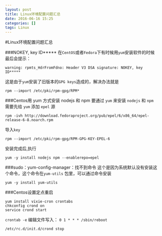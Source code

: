 ```yaml
---
layout: post
title: Linux环境配置问题汇总
date: 2016-06-16 15:25
categories: []
tags: Linux
---
```


#Linux环境配置问题汇总

###NOKEY, key ID*****
在`CentOS`或者`Fedora`下有时候用`yum`安装软件的时候最后会提示：

```
warning: rpmts_HdrFromFdno: Header V3 DSA signature: NOKEY, key ID*****

```

这是由于`yum`安装了旧版本的`GPG keys`造成的，解决办法就是

```
rpm --import /etc/pki/rpm-gpg/RPM*
```

###Centos用 yum 方式安装 nodejs 和 npm
要通过 `yum` 来安装 `nodejs` 和 `npm` 需要先给 `yum` 添加 `epel` 源

```
rpm -ivh http://download.fedoraproject.org/pub/epel/6/x86_64/epel-release-6-8.noarch.rpm
```

导入`key`

```
rpm --import /etc/pki/rpm-gpg/RPM-GPG-KEY-EPEL-6
```

安装完成后,执行

```
yum -y install nodejs npm --enablerepo=epel
```

###sudo：yum-config-manager：找不到命令
这个是因为系统默认没有安装这个命令，这个命令在`yum-utils` 包里，可以通过命令安装

```
yum -y install yum-utils

```


###Centos设置定点重启

```
yum install vixie-cron crontabs
chkconfig crond on
service crond start

```

`crontab -e`
编辑文件写入：
`0 1 * * * /sbin/reboot`

`/etc/rc.d/init.d/crond stop`

